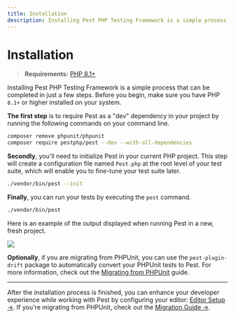 ```yaml
---
title: Installation
description: Installing Pest PHP Testing Framework is a simple process that can be completed in just a few steps.
---
```


# Installation

> **Requirements:** [PHP 8.1+](https://php.net/releases/)

Installing Pest PHP Testing Framework is a simple process that can be completed in just a few steps. Before you begin, make sure you have PHP `8.1+` or higher installed on your system.

**The first step** is to require Pest as a "dev" dependency in your project by running the following commands on your command line.

```bash
composer remove phpunit/phpunit
composer require pestphp/pest --dev --with-all-dependencies
```

**Secondly**, you'll need to initialize Pest in your current PHP project. This step will create a configuration file named `Pest.php` at the root level of your test suite, which will enable you to fine-tune your test suite later.

```bash
./vendor/bin/pest --init
```

**Finally**, you can run your tests by executing the `pest` command.

```bash
./vendor/bin/pest
```

Here is an example of the output displayed when running Pest in a new, fresh project.

<div class="code-snippet">
    <img src="/assets/img/pestinstall.webp?1" style="--lines: 10" />
</div>

**Optionally**, if you are migrating from PHPUnit, you can use the `pest-plugin-drift` package to automatically convert your PHPUnit tests to Pest. For more information, check out the [Migrating from PHPUnit](/docs/migrating-from-phpunit-guide) guide.

---

After the installation process is finished, you can enhance your developer experience while working with Pest by configuring your editor: [Editor Setup →](/docs/editor-setup). If you're migrating from PHPUnit, check out the [Migration Guide →](/docs/migrating-from-phpunit-guide).
